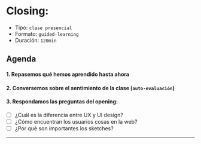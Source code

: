 # Closing:
- Tipo: `clase presencial`
- Formato: `guided-learning`
- Duración: `120min`

## Agenda

#### 1. Repasemos qué hemos aprendido hasta ahora

#### 2. Conversemos sobre el sentimiento de la clase (`auto-evaluación`)

#### 3. Respondamos las preguntas del opening:
- [ ] ¿Cuál es la diferencia entre UX y UI design?
- [ ] ¿Cómo encuentran los usuarios cosas en la web?
- [ ] ¿Por qué son importantes los sketches?

***